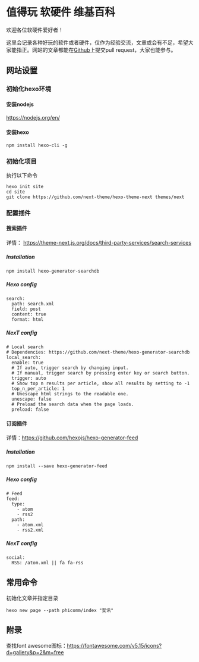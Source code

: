 # 值得玩 软硬件 维基百科
欢迎各位软硬件爱好者！

这里会记录各种好玩的软件或者硬件，仅作为经验交流，文章或会有不足，希望大家能指正。网站的文章都能在[Github](https://github.com/zdwwiki/site)上提交pull request，大家也能参与。

## 网站设置

### 初始化hexo环境

#### 安装nodejs

https://nodejs.org/en/

#### 安装hexo

```
npm install hexo-cli -g
```

### 初始化项目

执行以下命令

```
hexo init site
cd site
git clone https://github.com/next-theme/hexo-theme-next themes/next
```

### 配置插件

#### 搜索插件

详情： https://theme-next.js.org/docs/third-party-services/search-services

##### Installation

```
npm install hexo-generator-searchdb
```

##### Hexo config

```
search:
  path: search.xml
  field: post
  content: true
  format: html
```

##### NexT config

```
# Local search
# Dependencies: https://github.com/next-theme/hexo-generator-searchdb
local_search:
  enable: true
  # If auto, trigger search by changing input.
  # If manual, trigger search by pressing enter key or search button.
  trigger: auto
  # Show top n results per article, show all results by setting to -1
  top_n_per_article: 1
  # Unescape html strings to the readable one.
  unescape: false
  # Preload the search data when the page loads.
  preload: false
```

#### 订阅插件

详情：https://github.com/hexojs/hexo-generator-feed

##### Installation

```
npm install --save hexo-generator-feed
```

##### Hexo config

```
# Feed
feed:
  type:
    - atom
    - rss2
  path:
    - atom.xml
    - rss2.xml
```

##### NexT config

```
social:
  RSS: /atom.xml || fa fa-rss
```

## 常用命令

初始化文章并指定目录

```
hexo new page --path phicomm/index "斐讯"
```

## 附录

查找font awesome图标：https://fontawesome.com/v5.15/icons?d=gallery&p=2&m=free

